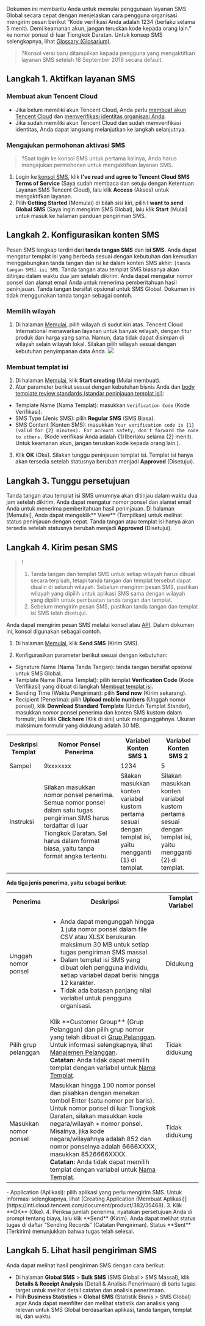 Dokumen ini membantu Anda untuk memulai penggunaan layanan SMS Global secara cepat dengan menjelaskan cara pengguna organisasi mengirim pesan berikut “Kode verifikasi Anda adalah 1234 (berlaku selama 5 menit). Demi keamanan akun, jangan teruskan kode kepada orang lain.” ke nomor ponsel di luar Tiongkok Daratan. Untuk konsep SMS selengkapnya, lihat [Glossary (Glosarium)](https://intl.cloud.tencent.com/document/product/382/13299).

>?Konsol versi baru ditampilkan kepada pengguna yang mengaktifkan layanan SMS setelah 18 September 2019 secara default.

## Langkah 1. Aktifkan layanan SMS
### Membuat akun Tencent Cloud
- Jika belum memiliki akun Tencent Cloud, Anda perlu [membuat akun Tencent Cloud](https://intl.cloud.tencent.com/document/product/378/17985) dan [memverifikasi identitas organisasi Anda](https://intl.cloud.tencent.com/document/product/378/10496).
- Jika sudah memiliki akun Tencent Cloud dan sudah memverifikasi identitas, Anda dapat langsung melanjutkan ke langkah selanjutnya.

### Mengajukan permohonan aktivasi SMS
>?Saat login ke konsol SMS untuk pertama kalinya, Anda harus mengajukan permohonan untuk mengaktifkan layanan SMS.

1. Login ke [konsol SMS](https://console.cloud.tencent.com/smsv2), klik **I've read and agree to Tencent Cloud SMS Terms of Service** (Saya sudah membaca dan setuju dengan Ketentuan Layanan SMS Tencent Cloud), lalu klik **Access** (Akses) untuk mengaktifkan layanan.
2. Pilih **Getting Started** (Memulai) di bilah sisi kiri, pilih **I want to send Global SMS** (Saya ingin mengirim SMS Global), lalu klik **Start** (Mulai) untuk masuk ke halaman panduan pengiriman SMS.
 

## Langkah 2. Konfigurasikan konten SMS
 Pesan SMS lengkap terdiri dari **tanda tangan SMS** dan **isi SMS**. Anda dapat mengatur templat isi yang berbeda sesuai dengan kebutuhan dan kemudian menggabungkan tanda tangan dan isi ke dalam konten SMS akhir: `[tanda tangan SMS] isi SMS`. Tanda tangan atau templat SMS biasanya akan ditinjau dalam waktu dua jam setelah dikirim. Anda dapat mengatur nomor ponsel dan alamat email Anda untuk menerima pemberitahuan hasil peninjauan.
Tanda tangan bersifat opsional untuk SMS Global. Dokumen ini tidak menggunakan tanda tangan sebagai contoh.

### Memilih wilayah
1. Di halaman [Memulai](https://console.cloud.tencent.com/smsv2/guide), pilih wilayah di sudut kiri atas.
Tencent Cloud International menawarkan layanan untuk banyak wilayah, dengan fitur produk dan harga yang sama. Namun, data tidak dapat disimpan di wilayah selain wilayah lokal. Silakan pilih wilayah sesuai dengan kebutuhan penyimpanan data Anda.
![](https://qcloudimg.tencent-cloud.cn/raw/ec3a87b4037656c52d735f4d98f77b24.png)

[](id:Template) 
### Membuat templat isi
1. Di halaman [Memulai](https://console.cloud.tencent.com/smsv2/guide), klik **Start creating** (Mulai membuat).
2. Atur parameter berikut sesuai dengan kebutuhan bisnis Anda dan [body template review standards (standar peninjauan templat isi)](https://intl.cloud.tencent.com/document/product/382/40659):
 - Template Name (Nama Templat): masukkan `Verification Code` (Kode Verifikasi).
 - SMS Type (Jenis SMS): pilih **Regular SMS** (SMS Biasa).
 - SMS Content (Konten SMS): masukkan `Your verification code is {1}(valid for {2} minutes). For account safety, don't forward the code to others.` (Kode verifikasi Anda adalah {1}(berlaku selama {2} menit). Untuk keamanan akun, jangan teruskan kode kepada orang lain.).
3. Klik **OK** (Oke).
 Silakan tunggu peninjauan templat isi. Templat isi hanya akan tersedia setelah statusnya berubah menjadi **Approved** (Disetujui).

## Langkah 3. Tunggu persetujuan
Tanda tangan atau templat isi SMS umumnya akan ditinjau dalam waktu dua jam setelah dikirim. Anda dapat mengatur nomor ponsel dan alamat email Anda untuk menerima pemberitahuan hasil peninjauan.
Di halaman [Memulai], Anda dapat mengeklik** View** (Tampilkan) untuk melihat status peninjauan dengan cepat. Tanda tangan atau templat isi hanya akan tersedia setelah statusnya berubah menjadi **Approved** (Disetujui).

## Langkah 4. Kirim pesan SMS
>!
>1. Tanda tangan dan templat SMS untuk setiap wilayah harus dibuat secara terpisah, tetapi tanda tangan dan templat tersebut dapat disalin di seluruh wilayah. Sebelum mengirim pesan SMS, pastikan wilayah yang dipilih untuk aplikasi SMS sama dengan wilayah yang dipilih untuk pembuatan tanda tangan dan templat.
>2. Sebelum mengirim pesan SMS, pastikan tanda tangan dan templat isi SMS telah disetujui.  

Anda dapat mengirim pesan SMS melalui konsol atau [API](https://intl.cloud.tencent.com/document/product/382/40463). Dalam dokumen ini, konsol digunakan sebagai contoh.

1. Di halaman [Memulai](https://console.cloud.tencent.com/smsv2/guide), klik **Send SMS** (Kirim SMS).
 
2. Konfigurasikan parameter berikut sesuai dengan kebutuhan:
 - Signature Name (Nama Tanda Tangan): tanda tangan bersifat opsional untuk SMS Global.
 - Template Name (Nama Templat): pilih templat **Verification Code** (Kode Verifikasi) yang dibuat di langkah [Membuat templat isi](#Template).
 - Sending Time (Waktu Pengiriman): pilih **Send now** (Kirim sekarang).
 - Recipient (Penerima): pilih **Upload mobile numbers** (Unggah nomor ponsel), klik **Download Standard Template** (Unduh Templat Standar), masukkan nomor ponsel penerima dan konten SMS kustom dalam formulir, lalu klik **Click here** (Klik di sini) untuk mengunggahnya. Ukuran maksimum formulir yang didukung adalah 30 MB.
 <table>
     <tr>
				 <th width="1%">Deskripsi Templat</th>
         <th width="35%">Nomor Ponsel Penerima</th>  
         <th width="15%">Variabel Konten SMS 1</th>
				 <th width="15%">Variabel Konten SMS 2</th>
		</tr>
	 <tr>
		 <td>Sampel</td>
      <td>9xxxxxxx</td> 
	    <td>1234</td>
			<td>5</td>
     </tr> 
		 <td>Instruksi</td>
      <td>Silakan masukkan nomor ponsel penerima. Semua nomor ponsel dalam satu tugas pengiriman SMS harus terdaftar di luar Tiongkok Daratan. Sel harus dalam format biasa, yaitu tanpa format angka tertentu.</td> 
	     <td>Silakan masukkan konten variabel kustom pertama sesuai dengan templat isi, yaitu mengganti {1} di templat. </td>
			 <td>Silakan masukkan konten variabel kustom pertama sesuai dengan templat isi, yaitu mengganti {2} di templat. </td>
     </tr>
</table>
<b>Ada tiga jenis penerima, yaitu sebagai berikut: </b><span id = "object"></span>
<table>
     <tr>
				 <th>Penerima</th>
         <th>Deskripsi</th>  
         <th>Templat Variabel</th>
		</tr>
	 <tr>
		 <td>Unggah nomor ponsel</td>
      <td><ul><li>Anda dapat mengunggah hingga 1 juta nomor ponsel dalam file CSV atau XLSX berukuran maksimum 30 MB untuk setiap tugas pengiriman SMS massal. </li><li>Dalam templat isi SMS yang dibuat oleh pengguna individu, setiap variabel dapat berisi hingga 12 karakter. <li>Tidak ada batasan panjang nilai variabel untuk pengguna organisasi.</li></ul></td> 
	     <td>Didukung</td>
     </tr>
		 <tr>
		 <td>Pilih grup pelanggan</td>
      <td>Klik **Customer Group** (Grup Pelanggan) dan pilih grup nomor yang telah dibuat di <a href = "https://console.cloud.tencent.com/smsv2/phone-manage/group-manage">Grup Pelanggan</a>. Untuk informasi selengkapnya, lihat <a href = "https://cloud.tencent.com/document/product/382/48787">Manajemen Pelanggan</a>. <br><b>Catatan:</b> Anda tidak dapat memilih templat dengan variabel untuk <a href = "#model">Nama Templat</a>.</td> 
	     <td>Tidak didukung</td>
     </tr> 		
		 		 <tr>
		 <td>Masukkan nomor ponsel</td>
      <td>Masukkan hingga 100 nomor ponsel dan pisahkan dengan menekan tombol Enter (satu nomor per baris).
Untuk nomor ponsel di luar Tiongkok Daratan, silakan masukkan kode negara/wilayah + nomor ponsel. <br>Misalnya, jika kode negara/wilayahnya adalah 852 dan nomor ponselnya adalah 6666XXXX, masukkan 8526666XXXX. <br><b>Catatan:</b> Anda tidak dapat memilih templat dengan variabel untuk <a href = "#model">Nama Templat</a>.</td> 
	     <td>Tidak didukung</td>
     </tr> 
</table>
 - Application (Aplikasi): pilih aplikasi yang perlu mengirim SMS. Untuk informasi selengkapnya, lihat [Creating Application (Membuat Aplikasi)](https://intl.cloud.tencent.com/document/product/382/35468). 
3. Klik **OK** (Oke).
4. Periksa jumlah penerima, nyatakan persetujuan Anda di prompt tentang biaya, lalu klik **Send** (Kirim).
 Anda dapat melihat status tugas di daftar “Sending Records” (Catatan Pengiriman). Status **Sent** (Terkirim) menunjukkan bahwa tugas telah selesai.

## Langkah 5. Lihat hasil pengiriman SMS
Anda dapat melihat hasil pengiriman SMS dengan cara berikut:
- Di halaman **Global SMS** > **Bulk SMS** (SMS Global > SMS Massal), klik **Details & Receipt Analysis** (Detail & Analisis Penerimaan) di baris tugas target untuk melihat detail catatan dan analisis penerimaan.
- Pilih **Business Statistics** > **Global SMS** (Statistik Bisnis > SMS Global) agar Anda dapat memfilter dan melihat statistik dan analisis yang relevan untuk SMS Global berdasarkan aplikasi, tanda tangan, templat isi, dan waktu.
